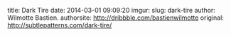 title: Dark Tire
date: 2014-03-01 09:09:20
imgur: 
slug: dark-tire
author: Wilmotte Bastien.
authorsite: http://dribbble.com/bastienwilmotte
original: http://subtlepatterns.com/dark-tire/
